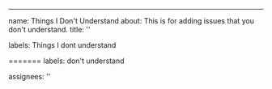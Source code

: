 ---
name: Things I Don't Understand
about: This is for adding issues that you don't understand.
title: ''



labels: Things I dont understand


=======
labels: don't understand

assignees: ''